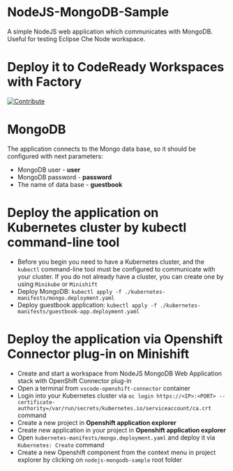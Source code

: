 # NodeJS-MongoDB-Sample
A simple NodeJS web application which communicates with MongoDB. Useful for testing Eclipse Che Node workspace.

# Deploy it to CodeReady Workspaces with Factory

[![Contribute](https://github.com/blues-man/nodejs-mongodb-sample/raw/master/factory-contribute.svg)](https://codeready-openshift-workspaces.apps.cluster-de7f.de7f.sandbox140.opentlc.com/factory?url=https://github.com/Red-Wine-Software/nodejs-mongodb-sample.git)

# MongoDB
The application connects to the Mongo data base, so it should be configured with next parameters:
- MongoDB user - <b>user</b>
- MongoDB password - <b>password</b>
- The name of data base - <b>guestbook</b>

# Deploy the application on Kubernetes cluster by kubectl command-line tool
- Before you begin you need to have a Kubernetes cluster, and the `kubectl` command-line tool must be configured to communicate with your cluster. If you do not already have a cluster, you can create one by using `Minikube` or `Minishift`
- Deploy MongoDB:
		`kubectl apply -f ./kubernetes-manifests/mongo.deployment.yaml`
- Deploy guestbook application:
		`kubectl apply -f ./kubernetes-manifests/guestbook-app.deployment.yaml`

#  Deploy the application via Openshift Connector plug-in on Minishift
- Create and start a workspace from NodeJS MongoDB Web Application stack with OpenShift Connector plug-in
- Open a terminal from `vscode-openshift-connector` container
- Login into your Kubernetes cluster via `oc login https://<IP>:<PORT> --certificate-authority=/var/run/secrets/kubernetes.io/serviceaccount/ca.crt` command
- Create a new project in <b>Openshift application explorer</b>
- Create new application in your project in <b>Openshift application explorer</b>
- Open `kubernetes-manifests/mongo.deployment.yaml` and deploy it via `Kubernetes: Create` command
- Create a new Openshift component from the context menu in project explorer by clicking on `nodejs-mongodb-sample` root folder
